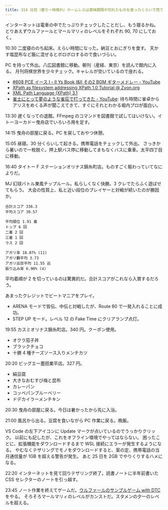 ```yaml
---
title: 314 日目（曇り一時晴れ）ホームレスは賞味期限が切れたものを食ったくらいで慌てない
---
```


インターネットは電車の中でたっぷりチェックしたことだし、もう寝るかね。
とりあえずウルファールとマールマリィのレベルをそれぞれ 90, 70 にしておく。

10:30 二度寝ののち起床。えらい時間になった。納豆とおにぎりを食す。
天かす塩昆布など飯に混ぜるとボロボロするので食いづらい。

PC を持って外出。八広図書館に移動。朝刊（産経、東京）を読んで館内に入る。
月刊将棋世界を少々チェック。キャレルが空いているので座れる。

* [&num;608 PCE イース I・II Ys Book I&amp;II その2 BGM ギターメドレー - YouTube](https://www.youtube.com/watch?v=KUAUvT_Mc4c)
* [XPath as filesystem addressing XPath 1.0 Tutorial @ Zvon.org](http://zvon.org/comp/r/tut-XPath_1.html#intro)
* [XML Path Language (XPath) 3.1](https://www.w3.org/TR/2017/REC-xpath-31-20170321/)
* [雀士にとって夢のような雀荘で打ってきた - YouTube](https://www.youtube.com/watch?v=7BWccmAfIEg):
  待ち時間に雀卓からアリスをめくる声が聞こえてきて、すぐにそれとわかる堀内プロが面白い。

13:30 遅くなっての退館。FFmpeg のコマンドを図書館で試してはいけない。イトーヨーカドー曳舟店でいろいろ用を足す。

14:15 曳舟の部屋に戻る。PC を戻しておやつ休憩。

15:05 昼寝。30 分くらいして起きる。携帯電話をチェックして外出。
さっきから暑いので一枚脱ぐ。押上駅バス停に移動してまもなくバスに乗車。太平四丁目に移動。

16:40 タイトー F ステーションオリナス錦糸町店。ものすごく賑わっていてなによりだ。

MJ 幻球バトル東風チップルール。私らしくなく快勝。3 クレでたらふく遊ばせてもらう。
大会の性質上、私と近い段位のプレイヤーと対戦が続いたのが勝因か。

```text
合計スコア 336.3
平均スコア 30.57

平均順位 1.91 着
トップ 6 回
二着 2 回
三着 1 回
ラス 2 回

アガリ率 18.07% (11)
アガリ飜平均 3.73
アガリ巡目平均 11.55 巡
振り込み率 6.90% (4)
```

平均着順が 2 を切っているのは驚異的だ。合計スコアがこれなら入賞するだろう。

あまったクレジットでビートマニアをプレイ。

* ARENA モードで皆伝、中伝と対戦したが、Route 80 で一発入れることに成功。
* STEP UP モード。レベル 12 の Fake Time にクリアランプ点灯。

19:55 カスミオリナス錦糸町店。340 円。クーポン使用。

* オクラ茄子丼
* ブラックチョコ
* 十勝 4 種チーズソース入りメンチカツ

20:20 ビッグエー墨田業平店。327 円。

* 絹豆腐
* 大きなおむすび梅と昆布
* カレーパン
* コッペパンブルーベリー
* ドデカイラーメンチキン

20:30 曳舟の部屋に戻る。今日は暑かったから先に入浴。

21:00 風呂から出る。豆腐を食いながら PC 作業に戻る。晩飯。

VS Code の左下アイコンに Update マークが点いているのでうっかりクリック。
以前にも記したが、これをオフライン環境でやってはならない。
困ったことに、拡張機能をダウンロードするまで WSL 接続にエラーが発生するようになる。
やむなくテザリングでモノをダウンロードすると、案の定、携帯電話の当月通信量が 1GB を超える警告が発生。
あと 25 日を 2GB でやりくりするハメになる。

22:20 インターネットを見て回りテザリング終了。読書ノートに半年前書いた CSS セレクターのノートを引っ越す。

23:45 ノート作業を終えてゲームだ。[ウルファールのサンプルゲーム with DTC][bshf21b] をやる。
そろそろマールマリィのレベルがカンストだ。スタメンの夕一のレベルを超える。

[bshf21b]: https://wodifes.net/game/show/446
